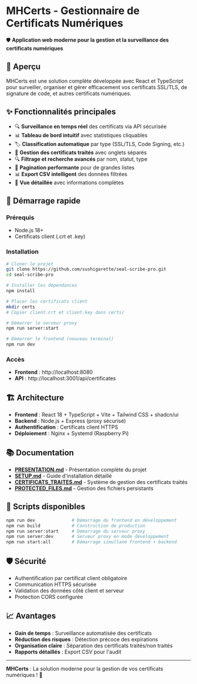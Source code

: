# MHCerts - Gestionnaire de Certificats Numériques

🛡️ **Application web moderne pour la gestion et la surveillance des certificats numériques**

## 🎯 Aperçu

MHCerts est une solution complète développée avec React et TypeScript pour surveiller, organiser et gérer efficacement vos certificats SSL/TLS, de signature de code, et autres certificats numériques.

## ✨ Fonctionnalités principales

- 🔍 **Surveillance en temps réel** des certificats via API sécurisée
- 📊 **Tableau de bord intuitif** avec statistiques cliquables
- 🏷️ **Classification automatique** par type (SSL/TLS, Code Signing, etc.)
- 🔄 **Gestion des certificats traités** avec onglets séparés
- 🔍 **Filtrage et recherche avancés** par nom, statut, type
- 📄 **Pagination performante** pour de grandes listes
- 📊 **Export CSV intelligent** des données filtrées
- 🔧 **Vue détaillée** avec informations complètes

## 🚀 Démarrage rapide

### Prérequis
- Node.js 18+
- Certificats client (.crt et .key)

### Installation
```bash
# Cloner le projet
git clone https://github.com/sushigarette/seal-scribe-pro.git
cd seal-scribe-pro

# Installer les dépendances
npm install

# Placer les certificats client
mkdir certs
# Copier client.crt et client.key dans certs/

# Démarrer le serveur proxy
npm run server:start

# Démarrer le frontend (nouveau terminal)
npm run dev
```

### Accès
- **Frontend** : http://localhost:8080
- **API** : http://localhost:3001/api/certificates

## 🏗️ Architecture

- **Frontend** : React 18 + TypeScript + Vite + Tailwind CSS + shadcn/ui
- **Backend** : Node.js + Express (proxy sécurisé)
- **Authentification** : Certificats client HTTPS
- **Déploiement** : Nginx + Systemd (Raspberry Pi)

## 📚 Documentation

- **[PRESENTATION.md](./PRESENTATION.md)** - Présentation complète du projet
- **[SETUP.md](./SETUP.md)** - Guide d'installation détaillé
- **[CERTIFICATS_TRAITES.md](./CERTIFICATS_TRAITES.md)** - Système de gestion des certificats traités
- **[PROTECTED_FILES.md](./PROTECTED_FILES.md)** - Gestion des fichiers persistants

## 🔧 Scripts disponibles

```bash
npm run dev              # Démarrage du frontend en développement
npm run build            # Construction de production
npm run server:start     # Démarrage du serveur proxy
npm run server:dev       # Serveur proxy en mode développement
npm run start:all        # Démarrage simultané frontend + backend
```

## 🛡️ Sécurité

- Authentification par certificat client obligatoire
- Communication HTTPS sécurisée
- Validation des données côté client et serveur
- Protection CORS configurée

## 📈 Avantages

- **Gain de temps** : Surveillance automatisée des certificats
- **Réduction des risques** : Détection précoce des expirations
- **Organisation claire** : Séparation des certificats traités/non traités
- **Rapports détaillés** : Export CSV pour l'audit

---

**MHCerts** : La solution moderne pour la gestion de vos certificats numériques ! 🚀